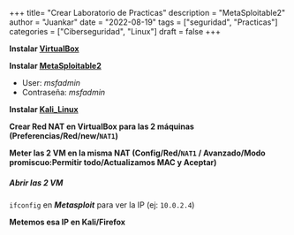 +++
title= "Crear Laboratorio de Practicas"
description = "MetaSploitable2"
author = "Juankar"
date = "2022-08-19"
tags = ["seguridad", "Practicas"]
categories = ["Ciberseguridad", "Linux"]
draft = false
+++


**Instalar [VirtualBox](https://www.virtualbox.org/wiki/Downloads)**

**Instalar [MetaSploitable2](https://sourceforge.net/projects/metasploitable/files/Metasploitable2/)**
- User: *msfadmin*
- Contraseña: *msfadmin*

**Instalar [Kali_Linux](https://www.kali.org/get-kali/#kali-virtual-machines)**

**Crear Red NAT en VirtualBox para las 2 máquinas (Preferencias/Red/new/`NAT1`)**

**Meter las 2 VM en la misma NAT (Config/Red/`NAT1` / Avanzado/Modo promiscuo:Permitir todo/Actualizamos MAC y Aceptar)**

##### Abrir las 2 VM

`ifconfig` en ***Metasploit*** para ver la IP (ej: `10.0.2.4`)

**Metemos esa IP en Kali/Firefox**

